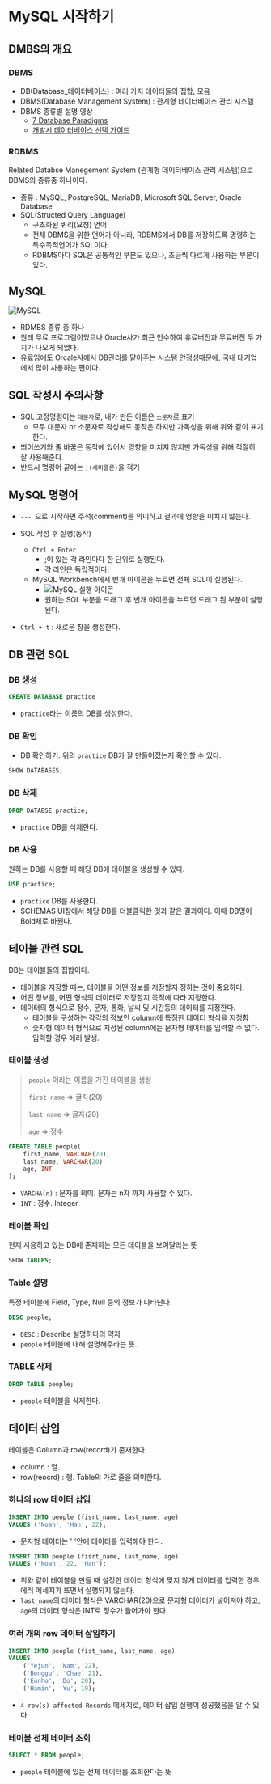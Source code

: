 # MySQL 시작하기
## DMBS의 개요
### DBMS
- DB(Database_데이터베이스) : 여러 가지 데이터들의 집합, 모음
- DBMS(Database Management System) : 관계형 데이터베이스 관리 시스템
- DBMS 종류별 설명 영상
  - [7 Database Paradigms](https://youtu.be/W2Z7fbCLSTw)
  - [개발시 데이터베이스 선택 가이드](https://youtu.be/ZVuHZ2Fjkl4)


### RDBMS
Related Databse Manegement System (관계형 데이터베이스 관리 시스템)으로 DBMS의 종류중 하나이다.
- 종류 : MySQL, PostgreSQL, MariaDB, Microsoft SQL Server, Oracle Database
- SQL(Structed Query Language)
  - 구조화된 쿼리(요청) 언어
  - 전체 DBMS을 위한 언어가 아니라, RDBMS에서 DB를 저장하도록 명령하는 특수목적언어가 SQL이다.
  - RDBMS마다 SQL은 공통적인 부분도 있으나, 조금씩 다르게 사용하는 부분이 있다.

## MySQL
![MySQL](https://t1.daumcdn.net/thumb/R720x0/?fname=http://t1.daumcdn.net/brunch/service/user/797z/image/3r7sR9IJuBZfq4M5yKrLWIt3rZE.jpg)
- RDMBS 종류 중 하나
- 원래 무료 프로그램이었으나 Oracle사가 최근 인수하여 유료버전과 무료버전 두 가지가 나오게 되었다.
- 유료임에도 Orcale사에서 DB관리를 맡아주는 시스템 안정성때문에, 국내 대기업에서 많이 사용하는 편이다.  

## SQL 작성시 주의사항
- SQL 고정명령어는 `대문자`로, 내가 만든 이름은 `소문자`로 표기
  - 모두 대문자 or 소문자로 작성해도 동작은 하지만 가독성을 위해 위와 같이 표기한다.
- 띄어쓰기와 줄 바꿈은 동작에 있어서 영향을 미치지 않지만 가독성을 위해 적절히 잘 사용해준다.
- 반드시 명령어 끝에는 `;(세미콜론)`을 적기


## MySQL 명령어
- `--- `으로 시작하면 주석(comment)을 의미하고 결과에 영향을 미치지 않는다.
- SQL 작성 후 실행(동작)
  - `Ctrl + Enter`
    - ;이 있는 각 라인마다 한 단위로 실행된다.
    - 각 라인은 독립적이다.
  - MySQL Workbench에서 번개 아이콘을 누르면 전체 SQL이 실행된다.
    - ![MySQL 실행 아이콘](https://postfiles.pstatic.net/MjAyMzEyMDVfMTQ4/MDAxNzAxNzg1OTUzMzcz.ilIao-Q8dVrGrSJ1Bi3Nx9H2DyoBnB_7CTuX4mt6Axwg.4_A3SfoyftKygtCV6YnQi3uaMLbZo1d7-vqThuAQ_eUg.PNG.mita_02/image.png?type=w773)
    - 원하는 SQL 부분을 드래그 후 번개 아이콘을 누르면 드래그 된 부분이 실행된다.

- `Ctrl + t` : 새로운 창을 생성한다.


## DB 관련 SQL
### DB 생성
```sql
CREATE DATABASE practice
```
- `practice`라는 이름의 DB를 생성한다.

### DB 확인
- DB 확인하기. 위의 `practice` DB가 잘 만들어졌는지 확인할 수 있다.
```sql
SHOW DATABASES;
```

### DB 삭제
```sql
DROP DATABSE practice;
```
- `practice` DB를 삭제한다.

### DB 사용
원하는 DB를 사용할 때 해당 DB에 테이블을 생성할 수 있다.

```sql
USE practice;
```
- `practice` DB를 사용한다. 
- SCHEMAS UI창에서 해당 DB를 더블클릭한 것과 같은 결과이다. 이때 DB명이 Bold체로 바뀐다.


## 테이블 관련 SQL
DB는 테이블들의 집합이다.
- 테이블을 저장할 때는, 테이블을 어떤 정보를 저장할지 정하는 것이 중요하다.
- 어떤 정보를, 어떤 형식의 데이터로 저장할지 목적에 따라 지정한다.
- 데이터의 형식으로 정수, 문자, 통화, 날씨 및 시간등의 데이터를 지정한다.
  - 테이블을 구성하는 각각의 정보인 column에 특정한 데이터 형식을 지정함
  - 숫자형 데이터 형식으로 지정된 column에는 문자형 데이터를 입력할 수 없다. 입력할 경우 에러 발생.


### 테이블 생성
> `people` 이라는 이름을 가진 테이블을 생성
> 
> `first_name` ⇒ 글자(20)
>
> `last_name` ⇒ 글자(20)
> 
> `age` ⇒ 정수
```sql
CREATE TABLE people(
    first_name, VARCHAR(20),
    last_name, VARCHAR(20)
    age, INT
);
```
-  `VARCHA(n)` : 문자를 의미. 문자는 n자 까지 사용할 수 있다.
- `INT` : 정수. Integer

### 테이블 확인
현재 사용하고 있는 DB에 존재하는 모든 테이블을 보여달라는 뜻

```sql
SHOW TABLES;
```

### Table 설명
특정 테이블에 Field, Type, Null 등의 정보가 나타난다.
```sql
DESC people;
```
- `DESC` : Describe 설명하다의 약자
- `people` 테이블에 대해 설명해주라는 뜻.



### TABLE 삭제
```sql
DROP TABLE people;
```
- `people` 테이블을 삭제한다.

## 데이터 삽입
테이블은 Column과 row(record)가 존재한다.
  - column : 열.
  - row(reocrd) : 행. Table의 가로 줄을 의미한다.

### 하나의 row 데이터 삽입
```sql
INSERT INTO people (fisrt_name, last_name, age)
VALUES ('Noah', 'Han', 22);
``` 
- 문자형 데이터는 ' '안에 데이터를 입력해야 한다.

```sql
INSERT INTO people (fisrt_name, last_name, age)
VALUES ('Noah', 22, 'Han');
```
- 위와 같이 테이블을 만들 때 설정한 데이터 형식에 맞지 않게 데이터를 입력한 경우, 에러 메세지가 뜨면서 실행되지 않는다.
- `last_name`의 데이터 형식은 VARCHAR(20)으로 문자형 데이터가 넣어져야 하고, `age`의 데이터 형식은 INT로 정수가 들어가야 한다.

### 여러 개의 row 데이터 삽입하기
```sql
INSERT INTO people (fist_name, last_name, age)
VALUES
    ('Yejun', 'Nam', 22),
    ('Bonggu', 'Chae' 21),
    ('Eunho', 'Do', 20),
    ('Hamin', 'Yu', 19);
 ```
- `4 row(s) affected Records` 메세지로, 데이터 삽입 실행이 성공했음을 알 수 있다

### 테이블 전체 데이터 조회

```sql
SELECT * FROM people;
```
- `people` 테이블에 있는 전체 데이터를 조회한다는 뜻
